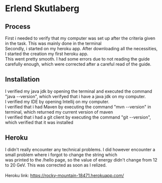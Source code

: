 # Erlend Skutlaberg

## Process
First i needed to verify that my computer was set up after the criteria given in the task. This was mainly done in the terminal <br>
Secondly, i started on my heroku app. After downloading all the necessities, I started the creation my first heroku app. <br>
This went pretty smooth. I had some errors due to not reading the guide carefully enough, which were corrected after a careful read of the guide.


## Installation
I verified my java jdk by opening the terminal and executed the command "java --version", which verifyed that i have a java jdk on my computer. <br>
I verified my IDE by opening Intellij on my computer.<br>
I verified that i had Maven by executing the command "mvn --version" in terminal, which returned my current version of maven<br>
I verified that i had a git client by executing the command "git --version", which verified that it was installed<br>

## Heroku
I didn't really encounter any technical problems. I did however encounter a small problem where i forgot to change the string which <br>
was printed to the /hello page, so the value of energy didn't change from 12 to 20 GeV. This was corrected as soon as I relized. <br>
<br>
Heroku link: https://rocky-mountain-18471.herokuapp.com/
